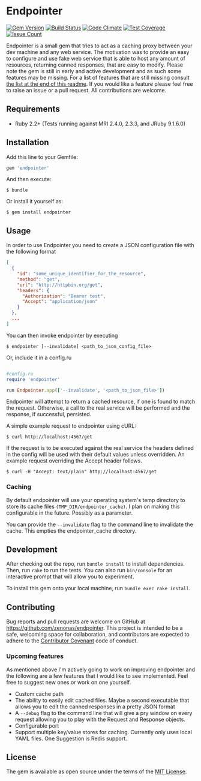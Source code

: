 # Endpointer

[![Gem Version](https://badge.fury.io/rb/endpointer.svg)](http://badge.fury.io/rb/endpointer) [![Build Status](https://travis-ci.org/zenonas/endpointer.svg?branch=master)](https://travis-ci.org/zenonas/endpointer) [![Code Climate](https://codeclimate.com/github/zenonas/endpointer/badges/gpa.svg)](https://codeclimate.com/github/zenonas/endpointer) [![Test Coverage](https://codeclimate.com/github/zenonas/endpointer/badges/coverage.svg)](https://codeclimate.com/github/zenonas/endpointer/coverage) [![Issue Count](https://codeclimate.com/github/zenonas/endpointer/badges/issue_count.svg)](https://codeclimate.com/github/zenonas/endpointer)

Endpointer is a small gem that tries to act as a caching proxy between your dev machine and any web service. The motivation was to provide an easy to configure and use fake web service that is able to host any amount of resources, returning canned responses, that are easy to modify. Please note the gem is still in early and active development and as such some features may be missing. For a list of features that are still missing consult [the list at the end of this readme](#upcoming-features). If you would like a feature please feel free to raise an issue or a pull request. All contributions are welcome.

## Requirements

* Ruby 2.2+ (Tests running against MRI 2.4.0, 2.3.3, and JRuby 9.1.6.0)

## Installation

Add this line to your Gemfile:

```ruby
gem 'endpointer'
```

And then execute:

    $ bundle

Or install it yourself as:

    $ gem install endpointer

## Usage

In order to use Endpointer you need to create a JSON configuration file with the following format

```json
[
  {
    "id": "some_unique_identifier_for_the_resource",
    "method": "get",
    "url": "http://httpbin.org/get",
    "headers": {
      "Authorization": "Bearer test",
      "Accept": "application/json"
    }
  },
  ...
]
```

You can then invoke endpointer by executing

    $ endpointer [--invalidate] <path_to_json_config_file>

Or, include it in a config.ru

```ruby

#config.ru
require 'endpointer'

run Endpointer.app(['--invalidate', '<path_to_json_file>'])
```

Endpointer will attempt to return a cached resource, if one is found to match the request. Otherwise, a call to the real service will be performed and the response, if successful, persisted.

A simple example request to endpointer using cURL:

    $ curl http://localhost:4567/get

If the request is to be executed against the real service the headers defined in the config will be used with their default values unless overridden. An example request overriding the Accept header follows.

    $ curl -H "Accept: text/plain" http://localhost:4567/get

### Caching

By default endpointer will use your operating system's temp directory to store its cache files `(TMP_DIR/endpointer_cache)`. I plan on making this configurable in the future. Possibly as a parameter.

You can provide the `--invalidate` flag to the command line to invalidate the cache. This empties the endpointer_cache directory.

## Development

After checking out the repo, run `bundle install` to install dependencies. Then, run `rake` to run the tests. You can also run `bin/console` for an interactive prompt that will allow you to experiment.

To install this gem onto your local machine, run `bundle exec rake install`.

## Contributing

Bug reports and pull requests are welcome on GitHub at https://github.com/zenonas/endpointer. This project is intended to be a safe, welcoming space for collaboration, and contributors are expected to adhere to the [Contributor Covenant](http://contributor-covenant.org) code of conduct.

### Upcoming features

As mentioned above I'm actively going to work on improving endpointer and the following are a few features that I would like to see implemented. Feel free to suggest new ones or work on one yourself.

* Custom cache path
* The ability to easily edit cached files. Maybe a second executable that allows you to edit the canned responses in a pretty JSON format
* A `--debug` flag to the command line that will give a pry window on every request allowing you to play with the Request and Response objects.
* Configurable port
* Support multiple key/value stores for caching. Currently only uses local YAML files. One Suggestion is Redis support.

## License

The gem is available as open source under the terms of the [MIT License](http://opensource.org/licenses/MIT).

